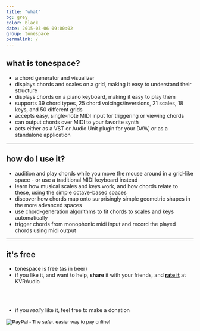 ```yaml
---
title: "what"
bg: grey
color: black
date: 2015-03-06 09:00:02
group: tonespace
permalink: /
---
```

## what is tonespace?

- a chord generator and visualizer
- displays chords and scales on a grid, making it easy to understand their structure
- displays chords on a piano keyboard, making it easy to play them
- supports 39 chord types, 25 chord voicings/inversions, 21 scales, 18 keys, and 50 different grids
- accepts easy, single-note MIDI input for triggering or viewing chords
- can output chords over MIDI to your favorite synth
- acts either as a VST or Audio Unit plugin for your DAW, or as a standalone application

----

## how do I use it?

- audition and play chords while you move the mouse around in a grid-like space - or use a traditional MIDI keyboard instead
- learn how musical scales and keys work, and how chords relate to these, using the simple octave-based spaces
- discover how chords map onto surprisingly simple geometric shapes in the more advanced spaces
- use chord-generation algorithms to fit chords to scales and keys automatically
- trigger chords from monophonic midi input and record the played chords using midi output

----

## it's free

- tonespace is free (as in beer)
- if you like it, and want to help, **share** it with your friends, and **[rate it](http://www.kvraudio.com/product/tonespace-by-mucoder/reviews)** at KVRAudio

<script type="text/javascript" src="//s7.addthis.com/js/300/addthis_widget.js#pubid=lolivers" async="async"></script>
<div class="u-indent-below-li" style="padding-bottom:2rem" >
  <div class="addthis_sharing_toolbox"></div>
</div>

- if you *really* like it, feel free to make a donation

<div class="u-indent-below-li">
		<form action="https://www.paypal.com/cgi-bin/webscr" method="post">
		<input type="hidden" name="cmd" value="_s-xclick">
		<input type="hidden" name="hosted_button_id" value="QSULV6FQ9T9K8">
		<input type="image" src="https://www.paypalobjects.com/webstatic/en_US/btn/btn_donate_pp_142x27.png" border="0" name="submit" alt="PayPal - The safer, easier way to pay online!">
		<img alt="" border="0" src="https://www.paypal.com/en_US/i/scr/pixel.gif" width="1" height="1">
   	    </form>
</div>
